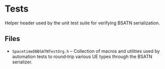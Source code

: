﻿# Tests

Helper header used by the unit test suite for verifying BSATN serialization.

## Files

- `SpacetimeDBBSATNTestOrg.h` – Collection of macros and utilities used by automation tests to round‑trip various UE types through the BSATN serializer.